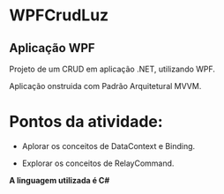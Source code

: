 # WPFCrudLuz

## **Aplicação WPF**

Projeto de um CRUD em aplicação .NET, utilizando WPF.

Aplicação onstruida com Padrão Arquitetural MVVM. 


# **Pontos da atividade:** 

- Aplorar os conceitos de DataContext e Binding.

- Explorar os conceitos de RelayCommand.



**A linguagem utilizada é C#**
